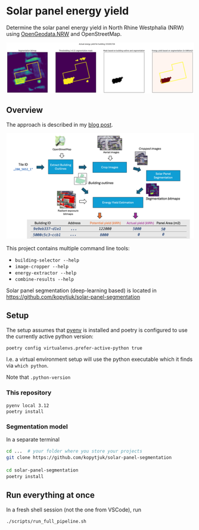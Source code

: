 # Solar panel energy yield

Determine the solar panel energy yield in North Rhine Westphalia (NRW) using [OpenGeodata.NRW](https://www.opengeodata.nrw.de/produkte/) and OpenStreetMap.

![actual-energy-yield-extraction](docs/actual-energy-yield-extraction.png)

## Overview

The approach is described in my [blog post](https://kopytjuk.github.io/posts/solar-panel-analysis/).

![methodology](docs/methodology.png)

This project contains multiple command line tools:

- `building-selector --help`
- `image-cropper --help`
- `energy-extractor --help`
- `combine-results --help`

Solar panel segmentation (deep-learning based) is located in https://github.com/kopytjuk/solar-panel-segmentation



## Setup

The setup assumes that [pyenv](https://github.com/pyenv/pyenv) is installed and 
poetry is configured to use the currently active python version:

```
poetry config virtualenvs.prefer-active-python true
```

I.e. a virtual environment setup will use the python executable which it finds via `which python`.

Note that `.python-version`

### This repository

```
pyenv local 3.12
poetry install
```

### Segmentation model

In a separate terminal

```bash
cd ...  # your folder where you store your projects
git clone https://github.com/kopytjuk/solar-panel-segmentation

cd solar-panel-segmentation
poetry install
```

## Run everything at once


In a fresh shell session (not the one from VSCode), run

```
./scripts/run_full_pipeline.sh
```
